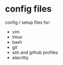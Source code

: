 # config files

config / setup files for:
- vim
- tmux
- bash
- git
- ssh and github profiles
- alacritty
